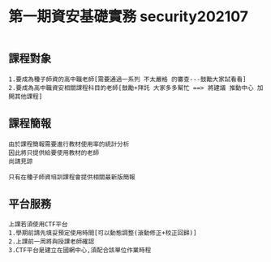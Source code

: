 # 第一期資安基礎實務 security202107
```

```
## 課程對象
```
1.要成為種子師資的高中職老師[需要通過一系列 不太嚴格 的審查---鼓勵大家試看看]
2.要成為高中職資安相關課程科目的老師[鼓勵+拜託 大家多多幫忙 ==> 將建議 推動中心 加開其他課程]
```
## 課程簡報
```
由於課程簡報需要進行教材使用率的統計分析
因此將只提供給要使用教材的老師
尚請見諒

只有在種子師資培訓課程會提供相關最新版簡報
```
## 平台服務
```
上課若須使用CTF平台
1.學期前請先填妥預定使用時間[可以動態調整(滾動修正+校正回歸)]
2.上課前一周將與授課老師確認
3.CTF平台是建立在國網中心,須配合該單位作業時程
```
